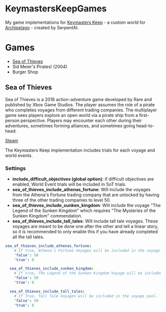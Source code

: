 # KeymastersKeepGames
My game implementations for [Keymasters Keep](https://github.com/SerpentAI/Archipelago/releases?q=keymaster&expanded=true) -
a custom world for [Archipelago](https://archipelago.gg/) - created by SerpentAI.

# Games
- [Sea of Thieves](https://github.com/Toad-99/KeymasterKeepGames/main/README.md#L10)
- Sid Meier's Pirates! (2004)
- Burger Shop

## Sea of Thieves
Sea of Thieves is a 2018 action-adventure game developed by Rare and published by Xbox Game Studios. The player assumes the role of a pirate who completes voyages from different trading companies. The multiplayer game sees players explore an open world via a pirate ship from a first-person perspective. Players may encounter each other during their adventures, sometimes forming alliances, and sometimes going head-to-head.

[Steam](https://store.steampowered.com/app/1172620/Sea_of_Thieves_2025_Edition/)

The Keymasters Keep implementation includes trials for each voyage and world events.

### Settings

- **include_difficult_objectives (global option)**: if difficult objectives are enabled, World Event trials will be included in SoT trials.
- **sea_of_thieves_include_athenas_fortune**: Will include the voyages from the Athena's Fortune trading company that are unlocked by having three of the other trading companies to level 50.
- **sea_of_thieves_include_sunken_kingdom**: Will include the voyage "The Legend of the Sunken Kingdom" which requires "The Mysteries of the Sunken Kingdom" commendation.
- **sea_of_thieves_include_tall_tales**: Will include tall tale voyages. These voyages are meant to be done one after the other and tell a linear story, so it is recommended to only enable this if you have already completed all the tall tales.

``` yaml
sea_of_thieves_include_athenas_fortune:
    # If true, Athena's Fortune Voyages will be included in the voyage pool.
    'false': 50
    'true': 0

  sea_of_thieves_include_sunken_kingdom:
    # If true, The Legend of the Sunken Kingdom Voyage will be included in the voyage pool.
    'false': 50
    'true': 0

  sea_of_thieves_include_tall_tales:
    # If True, Tall Tale Voyages will be included in the voyage pool.
    'false': 50
    'true': 0
```

